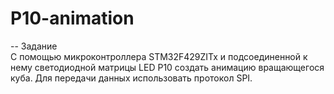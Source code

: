 # P10-animation
--
Задание  
С помощью микроконтроллера STM32F429ZITx и подсоединенной к нему светодиодной матрицы LED P10 создать анимацию вращающегося куба. Для передачи данных использовать протокол SPI.

